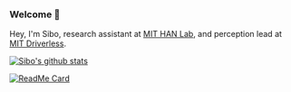 ### Welcome 👋

Hey, I'm Sibo, research assistant at [MIT HAN Lab](https://songhan.mit.edu/), and perception lead at [MIT Driverless](https://driverless.mit.edu/).

[![Sibo's github stats](https://github-readme-stats.vercel.app/api?username=sibozhu&count_private=true&show_icons=true&theme=cobalt)](https://github.com/sibozhu/github-readme-stats)

[![ReadMe Card](https://github-readme-stats.vercel.app/api/pin/?username=sibozhu&repo=sibo_welcome)](https://github.com/sibozhu/sibo_welcome)
